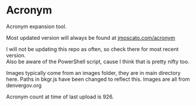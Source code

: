 # Acronym
Acronym expansion tool.


Most updated version will always be found at <a href='https://jmoscato.com/acronym/' target="_blank">jmoscato.com/acronym</a>

I will not be updating this repo as often, so check there for most recent version.
  <br>
Also be aware of the PowerShell script, cause I think that is pretty nifty too.

Images typically come from an images folder, they are in main directory here.
Paths in bkgr.js have been changed to reflect this.
Images are all from denvergov.org


Acronym count at time of last upload is 926.
